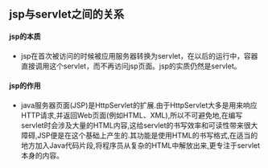 ## jsp与servlet之间的关系

#### jsp的本质
- jsp在首次被访问的时候被应用服务器转换为servlet，在以后的运行中，容器直接调用这个servlet，而不再访问jsp页面。jsp的实质仍然是servlet。

#### jsp的作用
- java服务器页面(JSP)是HttpServlet的扩展.由于HttpServlet大多是用来响应HTTP请求,并返回Web页面(例如HTML、XML),所以不可避免地,在编写servlet时会涉及大量的HTML内容,这给servlet的书写效率和可读性带来很大障碍,JSP便是在这个基础上产生的.其功能是使用HTML的书写格式,在适当的地方加入Java代码片段,将程序员从复杂的HTML中解放出来,更专注于servlet本身的内容。